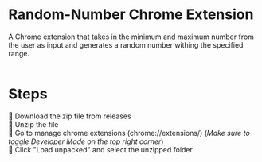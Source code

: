 # Random-Number Chrome Extension

A Chrome extension that takes in the minimum and maximum number from the user as input and generates a random number withing the specified range.
<br><br>
# Steps
🔢 Download the zip file from releases
<br>
🔢 Unzip the file
<br>
🔢 Go to manage chrome extensions (chrome://extensions/)   (*Make sure to toggle Developer Mode on the top right corner*)
<br>
🔢 Click "Load unpacked" and select the unzipped folder

